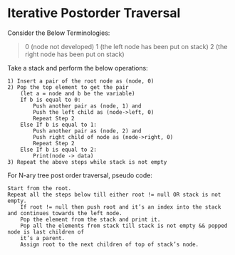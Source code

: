 # Iterative Postorder Traversal
Consider the Below Terminologies:
> 0 (node not developed)
1 (the left node has been put on stack)
2 (the right node has been put on stack)

Take a stack and perform the below operations:
```
1) Insert a pair of the root node as (node, 0)
2) Pop the top element to get the pair
	(let a = node and b be the variable)
	If b is equal to 0:
		Push another pair as (node, 1) and
		Push the left child as (node->left, 0)
		Repeat Step 2
	Else If b is equal to 1:
		Push another pair as (node, 2) and
		Push right child of node as (node->right, 0)
		Repeat Step 2
	Else If b is equal to 2:
		Print(node -> data)
3) Repeat the above steps while stack is not empty
```

For N-ary tree post order traversal, pseudo code:
```
Start from the root.
Repeat all the steps below till either root != null OR stack is not empty.
	If root != null then push root and it’s an index into the stack and continues towards the left node.
	Pop the element from the stack and print it.
	Pop all the elements from stack till stack is not empty && popped node is last children of
	it’s a parent.
	Assign root to the next children of top of stack’s node.
```
